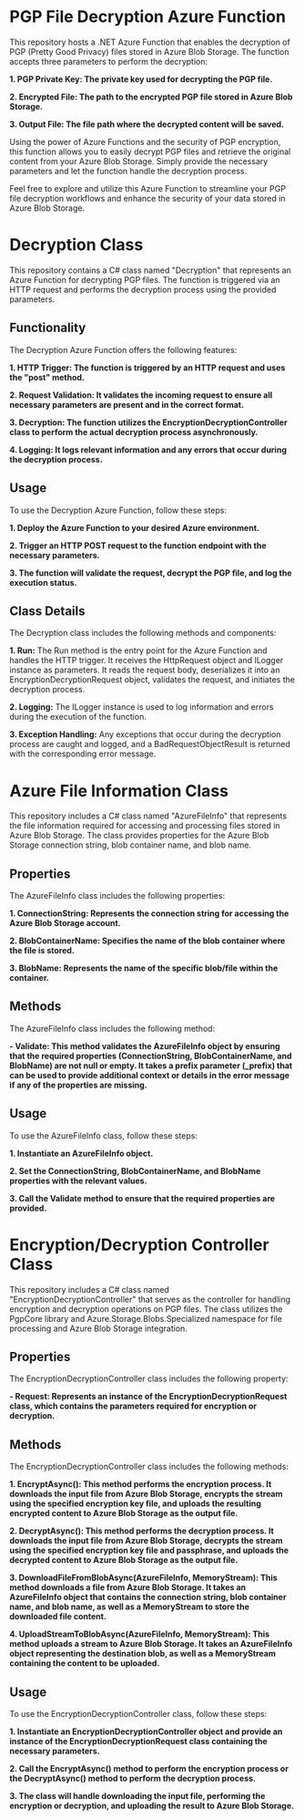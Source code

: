# PGP File Decryption Azure Function
This repository hosts a .NET Azure Function that enables the decryption of PGP (Pretty Good Privacy) files stored in Azure Blob Storage. The function accepts three parameters to perform the decryption:

**1. PGP Private Key: The private key used for decrypting the PGP file.**

**2. Encrypted File: The path to the encrypted PGP file stored in Azure Blob Storage.**

**3. Output File: The file path where the decrypted content will be saved.**

Using the power of Azure Functions and the security of PGP encryption, this function allows you to easily decrypt PGP files and retrieve the original content from your Azure Blob Storage. Simply provide the necessary parameters and let the function handle the decryption process.

Feel free to explore and utilize this Azure Function to streamline your PGP file decryption workflows and enhance the security of your data stored in Azure Blob Storage.


# Decryption Class
This repository contains a C# class named "Decryption" that represents an Azure Function for decrypting PGP files. The function is triggered via an HTTP request and performs the decryption process using the provided parameters.

## Functionality
The Decryption Azure Function offers the following features:

**1. HTTP Trigger: The function is triggered by an HTTP request and uses the "post" method.**

**2. Request Validation: It validates the incoming request to ensure all necessary parameters are present and in the correct format.**

**3. Decryption: The function utilizes the EncryptionDecryptionController class to perform the actual decryption process asynchronously.**

**4. Logging: It logs relevant information and any errors that occur during the decryption process.**

## Usage
To use the Decryption Azure Function, follow these steps:

**1. Deploy the Azure Function to your desired Azure environment.**

**2. Trigger an HTTP POST request to the function endpoint with the necessary parameters.**

**3. The function will validate the request, decrypt the PGP file, and log the execution status.**

## Class Details

The Decryption class includes the following methods and components:

**1. Run:** The Run method is the entry point for the Azure Function and handles the HTTP trigger. It receives the HttpRequest object and ILogger instance as parameters. It reads the request body, deserializes it into an EncryptionDecryptionRequest object, validates the request, and initiates the decryption process.

**2. Logging:** The ILogger instance is used to log information and errors during the execution of the function.

**3. Exception Handling:** Any exceptions that occur during the decryption process are caught and logged, and a BadRequestObjectResult is returned with the corresponding error message.

#  Azure File Information Class
This repository includes a C# class named "AzureFileInfo" that represents the file information required for accessing and processing files stored in Azure Blob Storage. The class provides properties for the Azure Blob Storage connection string, blob container name, and blob name.

## Properties
The AzureFileInfo class includes the following properties:

**1. ConnectionString: Represents the connection string for accessing the Azure Blob Storage account.**

**2. BlobContainerName: Specifies the name of the blob container where the file is stored.**

**3. BlobName: Represents the name of the specific blob/file within the container.**

## Methods
The AzureFileInfo class includes the following method:

**- Validate: This method validates the AzureFileInfo object by ensuring that the required properties (ConnectionString, BlobContainerName, and BlobName) are not null or empty. It takes a prefix parameter (_prefix) that can be used to provide additional context or details in the error message if any of the properties are missing.**

## Usage
To use the AzureFileInfo class, follow these steps:

**1. Instantiate an AzureFileInfo object.**

**2. Set the ConnectionString, BlobContainerName, and BlobName properties with the relevant values.**

**3. Call the Validate method to ensure that the required properties are provided.**

# Encryption/Decryption Controller Class

This repository includes a C# class named "EncryptionDecryptionController" that serves as the controller for handling encryption and decryption operations on PGP files. The class utilizes the PgpCore library and Azure.Storage.Blobs.Specialized namespace for file processing and Azure Blob Storage integration.

## Properties
The EncryptionDecryptionController class includes the following property:

**- Request: Represents an instance of the EncryptionDecryptionRequest class, which contains the parameters required for encryption or decryption.**

## Methods
The EncryptionDecryptionController class includes the following methods:

**1. EncryptAsync(): This method performs the encryption process. It downloads the input file from Azure Blob Storage, encrypts the stream using the specified encryption key file, and uploads the resulting encrypted content to Azure Blob Storage as the output file.**

**2. DecryptAsync(): This method performs the decryption process. It downloads the input file from Azure Blob Storage, decrypts the stream using the specified encryption key file and passphrase, and uploads the decrypted content to Azure Blob Storage as the output file.**

**3. DownloadFileFromBlobAsync(AzureFileInfo, MemoryStream): This method downloads a file from Azure Blob Storage. It takes an AzureFileInfo object that contains the connection string, blob container name, and blob name, as well as a MemoryStream to store the downloaded file content.**

**4. UploadStreamToBlobAsync(AzureFileInfo, MemoryStream): This method uploads a stream to Azure Blob Storage. It takes an AzureFileInfo object representing the destination blob, as well as a MemoryStream containing the content to be uploaded.**

## Usage
To use the EncryptionDecryptionController class, follow these steps:

**1. Instantiate an EncryptionDecryptionController object and provide an instance of the EncryptionDecryptionRequest class containing the necessary parameters.**

**2. Call the EncryptAsync() method to perform the encryption process or the DecryptAsync() method to perform the decryption process.**

**3. The class will handle downloading the input file, performing the encryption or decryption, and uploading the result to Azure Blob Storage.**
